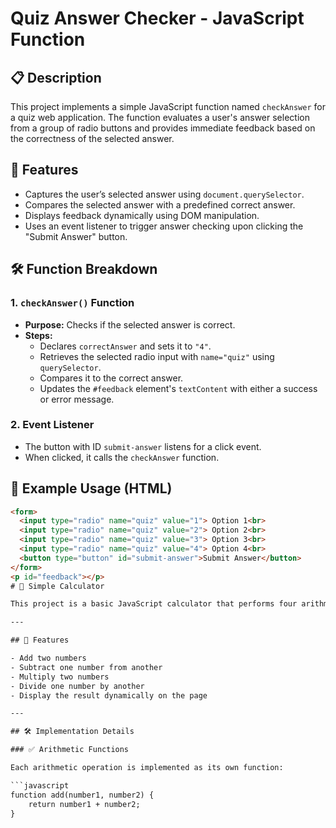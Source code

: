 # Quiz Answer Checker - JavaScript Function

## 📋 Description
This project implements a simple JavaScript function named `checkAnswer` for a quiz web application. The function evaluates a user's answer selection from a group of radio buttons and provides immediate feedback based on the correctness of the selected answer.

## 🚀 Features
- Captures the user’s selected answer using `document.querySelector`.
- Compares the selected answer with a predefined correct answer.
- Displays feedback dynamically using DOM manipulation.
- Uses an event listener to trigger answer checking upon clicking the "Submit Answer" button.

## 🛠️ Function Breakdown

### 1. `checkAnswer()` Function
- **Purpose:** Checks if the selected answer is correct.
- **Steps:**
  - Declares `correctAnswer` and sets it to `"4"`.
  - Retrieves the selected radio input with `name="quiz"` using `querySelector`.
  - Compares it to the correct answer.
  - Updates the `#feedback` element's `textContent` with either a success or error message.

### 2. Event Listener
- The button with ID `submit-answer` listens for a click event.
- When clicked, it calls the `checkAnswer` function.

## 🧪 Example Usage (HTML)
```html
<form>
  <input type="radio" name="quiz" value="1"> Option 1<br>
  <input type="radio" name="quiz" value="2"> Option 2<br>
  <input type="radio" name="quiz" value="3"> Option 3<br>
  <input type="radio" name="quiz" value="4"> Option 4<br>
  <button type="button" id="submit-answer">Submit Answer</button>
</form>
<p id="feedback"></p>
# 🧮 Simple Calculator

This project is a basic JavaScript calculator that performs four arithmetic operations: **addition**, **subtraction**, **multiplication**, and **division**.

---

## 🚀 Features

- Add two numbers
- Subtract one number from another
- Multiply two numbers
- Divide one number by another
- Display the result dynamically on the page

---

## 🛠️ Implementation Details

### ✅ Arithmetic Functions

Each arithmetic operation is implemented as its own function:

```javascript
function add(number1, number2) {
    return number1 + number2;
}


